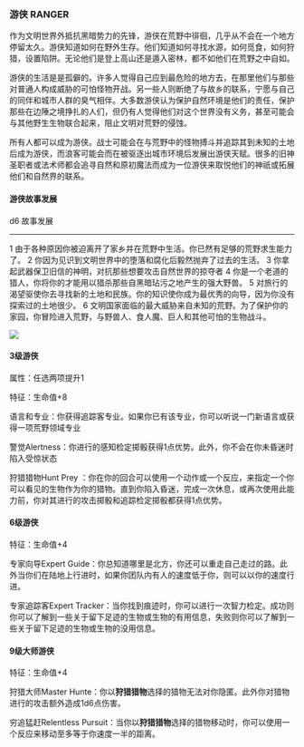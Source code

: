 ### 游侠 RANGER

作为文明世界外抵抗黑暗势力的先锋，游侠在荒野中徘徊，几乎从不会在一个地方停留太久。游侠知道如何在野外生存。他们知道如何寻找水源，如何觅食，如何狩猎，设置陷阱。无论他们是登上高山还是遁入密林，都不如他们在荒野之中自如。

游侠的生活是是孤僻的。许多人觉得自己应到最危险的地方去，在那里他们与那些对普通人构成威胁的可怕怪物开战。另一些人则断绝了与故乡的联系，宁愿与自己的同伴和城市人群的臭气相伴。大多数游侠认为保护自然环境是他们的责任，保护那些在边陲之境挣扎的人们，但仍有人觉得他们对这个世界没有义务，甚至可能会与其他野生生物联合起来，阻止文明对荒野的侵蚀。

所有人都可以成为游侠。战士可能会在与荒野中的怪物搏斗并追踪其到未知的土地后成为游侠，而浪客可能会而在被驱逐出城市环境后发展出游侠天赋。很多的旧神圣职者或法术师都会追寻自然和原初魔法而成为一位游侠来取悦他们的神祇或拓展他们和自然界的联系。

#### 游侠故事发展

  d6   故事发展
  ---- ----------------------------------------------------------------------------------------------------------------------
  1    由于各种原因你被迫离开了家乡并在荒野中生活。你已然有足够的荒野求生能力了。
  2    你因为见识到文明世界中的堕落和腐化后毅然抛弃了过去的生活。
  3    你拿起武器保卫旧信的神明，对抗那些想要攻击自然世界的掠夺者
  4    你是一个老道的猎人，你将你的才能用以猎杀那些自黑暗玷污之地产生的强大野兽。
  5    对旅行的渴望驱使你去寻找新的土地和民族。你的知识使你成为最优秀的向导，因为你没有探索过的土地很少。
  6    文明国家面临的最大威胁来自未知的荒野。为了保护你的家园，你冒险进入荒野，与野兽人、食人魔、巨人和其他可怕的生物战斗。

![](https://sdlpic.oss-cn-beijing.aliyuncs.com/pic/ranger.jpg)

#### 3级游侠

属性：任选两项提升1

特征：生命值+8

语言和专业：你获得追踪客专业。如果你已有该专业，你可以听说一门新语言或获得一项荒野领域专业

警觉Alertness：你进行的感知检定掷骰获得1点优势。此外，你不会在你未昏迷时陷入受惊状态

狩猎猎物Hunt Prey
：你在你的回合可以使用一个动作或一个反应，来指定一个你可以看见的生物作为你的猎物。直到你陷入昏迷，完成一次休息，或再次使用此能力前，你对其进行的攻击掷骰和追踪检定掷骰都获得1点优势。

#### 6级游侠

特征：生命值+4

专家向导Expert
Guide：你总知道哪里是北方，你还可以重走自己走过的路。此外当你们在陆地上行进时，如果你团队内有人的速度低于你，则可以以你的速度行进。

专家追踪客Expert
Tracker：当你找到痕迹时，你可以进行一次智力检定。成功则你可以了解到一些关于留下足迹的生物或生物的有用信息，失败则你可以了解到一些关于留下足迹的生物或生物的没用信息。

#### 9级大师游侠

特征：生命值+4

狩猎大师Master
Hunte：你以**狩猎猎物**选择的猎物无法对你隐匿。此外你对猎物进行的攻击额外造成1d6点伤害。

穷追猛赶Relentless
Pursuit：当你以**狩猎猎物**选择的猎物移动时，你可以使用一个反应来移动至多等于你速度一半的距离。
